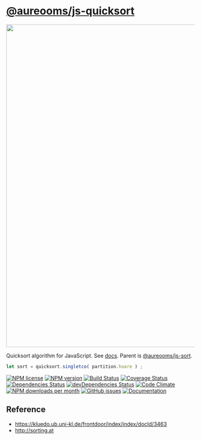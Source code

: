 [@aureooms/js-quicksort](https://aureooms.github.io/js-quicksort)
==

<img src="http://web.cs.ucla.edu/~forns/assets/images/winter-2014/cs-32/week-8/sorting-7.PNG" width="864">

Quicksort algorithm for JavaScript.
See [docs](https://aureooms.github.io/js-quicksort).
Parent is [@aureooms/js-sort](https://github.com/aureooms/js-sort).

```js
let sort = quicksort.singletco( partition.hoare ) ;
```

[![NPM license](http://img.shields.io/npm/l/@aureooms/js-quicksort.svg?style=flat)](https://raw.githubusercontent.com/aureooms/js-quicksort/master/LICENSE)
[![NPM version](http://img.shields.io/npm/v/@aureooms/js-quicksort.svg?style=flat)](https://www.npmjs.org/package/@aureooms/js-quicksort)
[![Build Status](http://img.shields.io/travis/aureooms/js-quicksort.svg?style=flat)](https://travis-ci.org/aureooms/js-quicksort)
[![Coverage Status](http://img.shields.io/coveralls/aureooms/js-quicksort.svg?style=flat)](https://coveralls.io/r/aureooms/js-quicksort)
[![Dependencies Status](http://img.shields.io/david/aureooms/js-quicksort.svg?style=flat)](https://david-dm.org/aureooms/js-quicksort#info=dependencies)
[![devDependencies Status](http://img.shields.io/david/dev/aureooms/js-quicksort.svg?style=flat)](https://david-dm.org/aureooms/js-quicksort#info=devDependencies)
[![Code Climate](http://img.shields.io/codeclimate/github/aureooms/js-quicksort.svg?style=flat)](https://codeclimate.com/github/aureooms/js-quicksort)
[![NPM downloads per month](http://img.shields.io/npm/dm/@aureooms/js-quicksort.svg?style=flat)](https://www.npmjs.org/package/@aureooms/js-quicksort)
[![GitHub issues](http://img.shields.io/github/issues/aureooms/js-quicksort.svg?style=flat)](https://github.com/aureooms/js-quicksort/issues)
[![Documentation](https://aureooms.github.io/js-quicksort/badge.svg)](https://aureooms.github.io/js-quicksort/source.html)

## Reference

  - https://kluedo.ub.uni-kl.de/frontdoor/index/index/docId/3463
  - http://sorting.at
